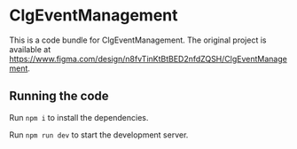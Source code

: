 
  # ClgEventManagement

  This is a code bundle for ClgEventManagement. The original project is available at https://www.figma.com/design/n8fvTinKtBtBED2nfdZQSH/ClgEventManagement.

  ## Running the code

  Run `npm i` to install the dependencies.

  Run `npm run dev` to start the development server.
  